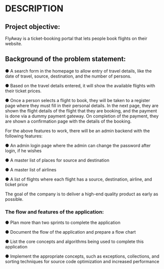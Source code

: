 # DESCRIPTION

## Project objective: 

FlyAway is a ticket-booking portal that lets people book flights on their website. 

## Background of the problem statement:

● A search form in the homepage to allow entry of travel details, like the date of travel, source, destination, and the number of persons.

● Based on the travel details entered, it will show the available flights with their ticket prices.

● Once a person selects a flight to book, they will be taken to a register page where they must fill in their personal details. In the next page, they are shown the flight details of the flight that they are booking, and the payment is done via a dummy payment gateway. On completion of the payment, they are shown a confirmation page with the details of the booking.   
 

For the above features to work, there will be an admin backend with the following features:

● An admin login page where the admin can change the password after login, if he wishes

● A master list of places for source and destination

● A master list of airlines

● A list of flights where each flight has a source, destination, airline, and ticket price
     
The goal of the company is to deliver a high-end quality product as early as possible. 
 
### The flow and features of the application:

● Plan more than two sprints to complete the application

● Document the flow of the application and prepare a flow chart 

● List the core concepts and algorithms being used to complete this application

● Implement the appropriate concepts, such as exceptions, collections, and sorting techniques for source code optimization and increased performance 
